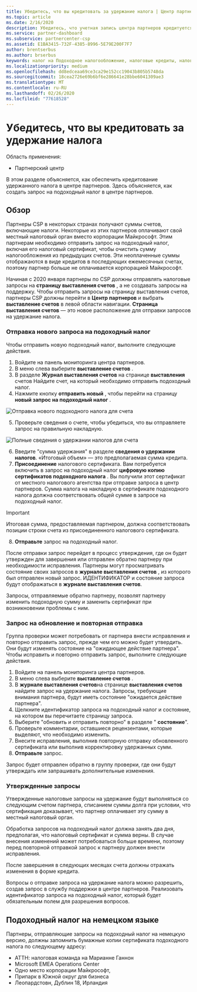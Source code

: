 ```yaml
---
title: Убедитесь, что вы кредитовать за удержание налога | Центр партнеров
ms.topic: article
ms.date: 2/16/2020
description: Убедитесь, что учетная запись центра партнеров кредитуется для подоходного налога, создав запрос на подоходный налог в центре партнеров.
ms.service: partner-dashboard
ms.subservice: partnercenter-csp
ms.assetid: E1BA3415-732F-4385-8996-5E79E200F7F7
author: brentserbus
ms.author: brserbus
keywords: налог на Подоходное налогообложение, налоговые кредиты, налоговый кредит для Германии, налоговые сертификаты
ms.localizationpriority: medium
ms.openlocfilehash: dd8edceaa69ce3ca29e152cc19043b805b5748da
ms.sourcegitcommit: 18cea2726e69b6bf6e286641e28bbe6041309ae3
ms.translationtype: MT
ms.contentlocale: ru-RU
ms.lasthandoff: 02/26/2020
ms.locfileid: "77618528"
---
```

# <a name="make-sure-you-are-credited-for-withholding-tax"></a>Убедитесь, что вы кредитовать за удержание налога

Область применения:

- Партнерский центр

В этом разделе объясняется, как обеспечить кредитование удержанного налога в центре партнеров. Здесь объясняется, как создать запрос на подоходный налог в центре партнеров.

## <a name="overview"></a>Обзор

Партнеры CSP в некоторых странах получают суммы счетов, включающие налоги. Некоторые из этих партнеров оплачивают свой местный налоговый орган вместо корпорации Майкрософт. Этим партнерам необходимо отправить запрос на подоходный налог, включая его налоговый сертификат, чтобы очистить сумму налогообложения из предыдущих счетов. Эти неоплаченные суммы отображаются в виде кредитов в последующих ежемесячных счетах, поэтому партнер больше не оплачивается корпорацией Майкрософт.

Начиная с 2020 января партнеры по CSP должны отправлять налоговые запросы на **страницу выставления счетов** , а не создавать запросы на поддержку. Чтобы отправить запросы на страницу выставления счетов, партнеры CSP должны перейти в **Центр партнеров** и выбрать **выставление счетов** в левой области навигации. **Страница выставления счетов** — это новое расположение для отправки запросов на удержание налога. 

### <a name="submit-a-new-tax-withholding-request"></a>Отправка нового запроса на подоходный налог

Чтобы отправить новую подоходный налог, выполните следующие действия.

1. Войдите на панель мониторинга центра партнеров.
2. В меню слева выберите **выставление счетов** .
3. В разделе **Журнал выставления счетов** на странице **выставления** счетов Найдите счет, на который необходимо отправить подоходный налог.
4. Нажмите кнопку **отправить новый** , чтобы перейти на страницу **новый запрос на подоходный налог** .

![Отправка нового подоходного налога для счета](images/wht1.png)

5. Проверьте сведения о счете, чтобы убедиться, что вы отправляете запрос на правильную накладную.

![Полные сведения о удержании налогов для счета](images/wht2.png)

6. Введите "сумма удержания" в разделе **сведения о удержании налогов**. «Итоговый объем» — это предполагаемая сумма кредита.
7. **Присоединение** налогового сертификата. Вам потребуется включить в запрос на подоходный налог **цифровую копию** **сертификатов подоходного налога** . Вы получили этот сертификат от местного налогового агентства при отправке запроса в центр партнеров. Сумма налога на накладную в сертификате подоходного налога должна соответствовать общей сумме в запросе на подоходный налог. 

> [!IMPORTANT]
> Итоговая сумма, предоставляемая партнером, должна соответствовать позиции строки счета из присоединенного налогового сертификата.

8. **Отправьте** запрос на подоходный налог.

После отправки запрос перейдет в процесс утверждения, где он будет утвержден для завершения или отправлен обратно партнеру при необходимости исправления. Партнеры могут просматривать состояние своих запросов в **журнале выставления счетов** , из которого был отправлен новый запрос. ИДЕНТИФИКАТОР и состояние запроса будут отображаться в **журнале выставления счетов**.

Запросы, отправляемые обратно партнеру, позволят партнеру изменить подоходную сумму и заменить сертификат при возникновении проблемы с ним. 

### <a name="update-request-and-resubmit"></a>Запрос на обновление и повторная отправка

Группа проверки может потребовать от партнера внести исправления и повторно отправить запрос, прежде чем его можно будет утвердить. Они будут изменять состояние на "ожидающее действие партнера". Чтобы исправить и повторно отправить запрос, выполните следующие действия.
 
1. Войдите на панель мониторинга центра партнеров.
2. В меню слева выберите **выставление счетов** .
3. В **журнале выставления счетов**на странице **выставления счетов** найдите запрос на удержание налога. Запросы, требующие внимания партнера, будут иметь состояние "ожидается действие партнера".
4. Щелкните идентификатор запроса на подоходный налог и состояние, на котором вы перечитаете страницу запроса.
5. Выберите "обновить и отправить повторно" в разделе " **состояние**".
6. Проверьте комментарии, оставшиеся рецензентами, которые выделяют, что необходимо изменить.
7. Внесите исправления, выполнив повторную отправку обновленного сертификата или выполнив корректировку удержанных сумм.
8. **Отправьте** запрос. 

Запрос будет отправлен обратно в группу проверки, где они будут утверждать или запрашивать дополнительные изменения.
 
### <a name="approved-requests"></a>Утвержденные запросы

Утвержденные налоговые запросы на удержание будут выполняться со следующим счетом партнера, списанием суммы долга при условии, что сертификация доказывает, что партнер оплачивает эту сумму в местный налоговый орган.

Обработка запросов на подоходный налог должна занять два дня, предполагая, что налоговый сертификат и сумма верны. В случае внесения изменений может потребоваться больше времени, поэтому перед повторной отправкой запрос к партнеру должен внести исправления.

После завершения в следующих месяцах счета должны отражать изменения в форме кредита.
 
Вопросы о отправке запроса на удержание налога можно разрешить, создав запрос в службу поддержки в центре партнеров. Реализовать идентификатор запроса на подоходный налог, который будет обязательным полем для разрешения вопросов.

## <a name="german-tax-withholding"></a>Подоходный налог на немецком языке

Партнеры, отправляющие запросы на подоходный налог на немецкую версию, должны запомнить бумажные копии сертификата подоходного налога по следующему адресу: 

- АТТН: налоговая команда на Марианне Ганнон
- Microsoft EMEA Operations Center
- Одно место корпорации Майкрософт,
- Припарк в Южной округ для бизнеса
- Леопардстовн, Дублин 18, Ирландия

